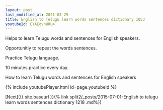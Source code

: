 ```yaml
---
layout: post
last_modified_at: 2021-03-29
title: English to Telugu learn words sentences dictionary 1053 
youtubeId: EYAEovnHRU4
---
```

 
 
Helps to learn Telugu words and sentences for English speakers.

Opportunitiy to repeat the words sentences. 

Practice Telugu language. 
 
10 minutes practice every day. 
 
How to learn Telugu words and sentences for English speakers 
 
{% include youtubePlayer.html id=page.youtubeId %}
 
 
[Next]({{ site.baseurl }}{% link  split2/_posts/2015-07-01-English to telugu learn words sentences dictionary 1218 .md%})
 
